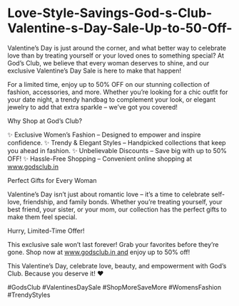 # Love-Style-Savings-God-s-Club-Valentine-s-Day-Sale-Up-to-50-Off-

Valentine’s Day is just around the corner, and what better way to celebrate love than by treating yourself or your loved ones to something special? At God’s Club, we believe that every woman deserves to shine, and our exclusive Valentine’s Day Sale is here to make that happen!

For a limited time, enjoy up to 50% OFF on our stunning collection of fashion, accessories, and more. Whether you’re looking for a chic outfit for your date night, a trendy handbag to complement your look, or elegant jewelry to add that extra sparkle – we’ve got you covered!

Why Shop at God’s Club?

✨ Exclusive Women’s Fashion – Designed to empower and inspire confidence.
✨ Trendy & Elegant Styles – Handpicked collections that keep you ahead in fashion.
✨ Unbelievable Discounts – Save big with up to 50% OFF!
✨ Hassle-Free Shopping – Convenient online shopping at www.godsclub.in

Perfect Gifts for Every Woman

Valentine’s Day isn’t just about romantic love – it’s a time to celebrate self-love, friendship, and family bonds. Whether you’re treating yourself, your best friend, your sister, or your mom, our collection has the perfect gifts to make them feel special.

Hurry, Limited-Time Offer!

This exclusive sale won’t last forever! Grab your favorites before they’re gone. Shop now at www.godsclub.in and enjoy up to 50% off!

This Valentine’s Day, celebrate love, beauty, and empowerment with God’s Club. Because you deserve it! ❤️

#GodsClub #ValentinesDaySale #ShopMoreSaveMore #WomensFashion #TrendyStyles
